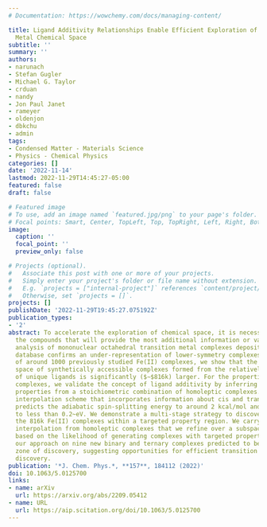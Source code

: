 ```yaml
---
# Documentation: https://wowchemy.com/docs/managing-content/

title: Ligand Additivity Relationships Enable Efficient Exploration of Transition
  Metal Chemical Space
subtitle: ''
summary: ''
authors:
- narunach
- Stefan Gugler
- Michael G. Taylor
- crduan
- nandy
- Jon Paul Janet
- rameyer
- oldenjon
- dbkchu
- admin
tags:
- Condensed Matter - Materials Science
- Physics - Chemical Physics
categories: []
date: '2022-11-14'
lastmod: 2022-11-29T14:45:27-05:00
featured: false
draft: false

# Featured image
# To use, add an image named `featured.jpg/png` to your page's folder.
# Focal points: Smart, Center, TopLeft, Top, TopRight, Left, Right, BottomLeft, Bottom, BottomRight.
image:
  caption: ''
  focal_point: ''
  preview_only: false

# Projects (optional).
#   Associate this post with one or more of your projects.
#   Simply enter your project's folder or file name without extension.
#   E.g. `projects = ["internal-project"]` references `content/project/deep-learning/index.md`.
#   Otherwise, set `projects = []`.
projects: []
publishDate: '2022-11-29T19:45:27.075192Z'
publication_types:
- '2'
abstract: To accelerate the exploration of chemical space, it is necessary to identify
  the compounds that will provide the most additional information or value. A large-scale
  analysis of mononuclear octahedral transition metal complexes deposited in an experimental
  database confirms an under-representation of lower-symmetry complexes. From a set
  of around 1000 previously studied Fe(II) complexes, we show that the theoretical
  space of synthetically accessible complexes formed from the relatively small number
  of unique ligands is significantly ($∼$816k) larger. For the properties of these
  complexes, we validate the concept of ligand additivity by inferring heteroleptic
  properties from a stoichiometric combination of homoleptic complexes. An improved
  interpolation scheme that incorporates information about cis and trans isomer effects
  predicts the adiabatic spin-splitting energy to around 2 kcal/mol and the HOMO level
  to less than 0.2~eV. We demonstrate a multi-stage strategy to discover leads from
  the 816k Fe(II) complexes within a targeted property region. We carry out a coarse
  interpolation from homoleptic complexes that we refine over a subspace of ligands
  based on the likelihood of generating complexes with targeted properties. We validate
  our approach on nine new binary and ternary complexes predicted to be in a targeted
  zone of discovery, suggesting opportunities for efficient transition metal complex
  discovery.
publication: '*J. Chem. Phys.*, **157**, 184112 (2022)'
doi: 10.1063/5.0125700
links:
- name: arXiv
  url: https://arxiv.org/abs/2209.05412
- name: URL
  url: https://aip.scitation.org/doi/10.1063/5.0125700
---
```

